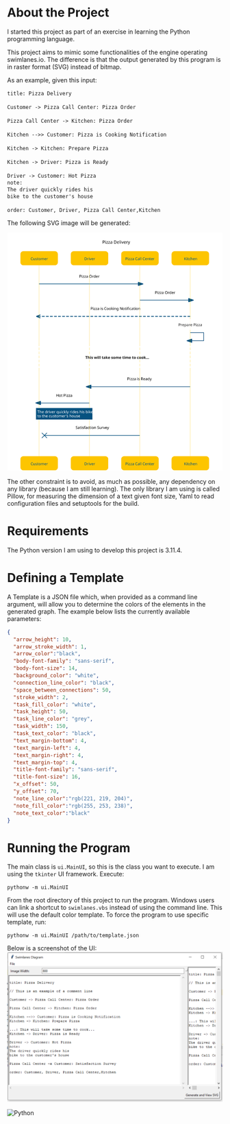 # About the Project
I started this project as part of an exercise in learning the Python programming language.

This project aims to mimic some functionalities of the engine operating swimlanes.io. The difference is that the output generated by this program is in raster format (SVG) instead of bitmap.

As an example, given this input:
```
title: Pizza Delivery

Customer -> Pizza Call Center: Pizza Order

Pizza Call Center -> Kitchen: Pizza Order

Kitchen -->> Customer: Pizza is Cooking Notification

Kitchen -> Kitchen: Prepare Pizza

Kitchen -> Driver: Pizza is Ready

Driver -> Customer: Hot Pizza
note:
The driver quickly rides his
bike to the customer's house

order: Customer, Driver, Pizza Call Center,Kitchen
```

The following SVG image will be generated:

![alt text](https://raw.githubusercontent.com/georges-stephan/swimlanes/master/doc/pizza_example.svg)

The other constraint is to avoid, as much as possible, any dependency on any library (because I am still learning). The only library I am using is called Pillow, for measuring the dimension of a text given font size, Yaml to read configuration files and setuptools for the build.

# Requirements
The Python version I am using to develop this project is 3.11.4.

# Defining a Template
A Template is a JSON file which, when provided as a command line argument, will allow you to determine the colors of the elements in the generated graph. The example below lists the currently available parameters:
```json
{
  "arrow_height": 10,
  "arrow_stroke_width": 1,
  "arrow_color":"black",
  "body-font-family": "sans-serif",
  "body-font-size": 14,
  "background_color": "white",
  "connection_line_color": "black",
  "space_between_connections": 50,
  "stroke_width": 2,
  "task_fill_color": "white",
  "task_height": 50,
  "task_line_color": "grey",
  "task_width": 150,
  "task_text_color": "black",
  "text_margin-bottom": 4,
  "text_margin-left": 4,
  "text_margin-right": 4,
  "text_margin-top": 4,
  "title-font-family": "sans-serif",
  "title-font-size": 16,
  "x_offset": 50,
  "y_offset": 70,
  "note_line_color":"rgb(221, 219, 204)",
  "note_fill_color":"rgb(255, 253, 238)",
  "note_text_color":"black"
}
```

# Running the Program
The main class is `ui.MainUI`, so this is the class you want to execute. I am using the `tkinter` UI framework. Execute:
```
pythonw -m ui.MainUI
```
From the root directory of this project to run the program. Windows users can link a shortcut to `swimlanes.vbs` instead
of using the command line. This will use the default color template. To force the program to use specific template, run:
```
pythonw -m ui.MainUI /path/to/template.json
```

Below is a screenshot of the UI:
![alt text](https://raw.githubusercontent.com/georges-stephan/swimlanes/master/doc/screenshot_main_with_example.png)

![Python](https://img.shields.io/badge/python-3670A0?style=for-the-badge&logo=python&logoColor=ffdd54)


